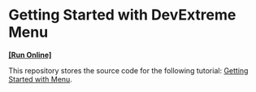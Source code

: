 # Getting Started with DevExtreme Menu
<!-- run online -->
**[[Run Online]](https://codecentral.devexpress.com/504573204/)**
<!-- run online end -->

This repository stores the source code for the following tutorial: [Getting Started with Menu](https://js.devexpress.com/Documentation/Guide/UI_Components/Menu/Getting_Started_with_Menu/).
